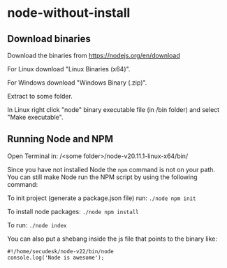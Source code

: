 # node-without-install

## Download binaries

Download the binaries from https://nodejs.org/en/download

For Linux download "Linux Binaries (x64)".

For Windows download "Windows Binary (.zip)".

Extract to some folder.

In Linux right click "node" binary executable file (in /bin folder) and select "Make executable".

## Running Node and NPM

Open Terminal in:
/&lt;some folder&gt;/node-v20.11.1-linux-x64/bin/

Since you have not installed Node the ```npm``` command is not on your path.
You can still make Node run the NPM script by using the following command:

To init project (generate a package.json file) run:
```./node npm init```


To install node packages:
```./node npm install```

To run:
```./node index```

You can also put a shebang inside the js file that points to the binary like:

```
#!/home/secudesk/node-v22/bin/node
console.log('Node is awesome');
``` 
